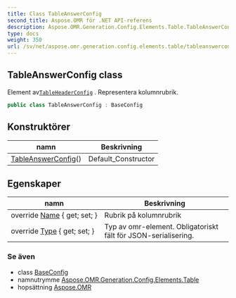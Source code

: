 ```yaml
---
title: Class TableAnswerConfig
second_title: Aspose.OMR för .NET API-referens
description: Aspose.OMR.Generation.Config.Elements.Table.TableAnswerConfig klass. Element avTableHeaderConfig . Representera kolumnrubrik.
type: docs
weight: 350
url: /sv/net/aspose.omr.generation.config.elements.table/tableanswerconfig/
---
```

## TableAnswerConfig class

Element av[`TableHeaderConfig`](../tableheaderconfig/) . Representera kolumnrubrik.

```csharp
public class TableAnswerConfig : BaseConfig
```

## Konstruktörer

| namn | Beskrivning |
| --- | --- |
| [TableAnswerConfig](tableanswerconfig/)() | Default_Constructor |

## Egenskaper

| namn | Beskrivning |
| --- | --- |
| override [Name](../../aspose.omr.generation.config.elements.table/tableanswerconfig/name/) { get; set; } | Rubrik på kolumnrubrik |
| override [Type](../../aspose.omr.generation.config.elements.table/tableanswerconfig/type/) { get; set; } | Typ av omr-element. Obligatoriskt fält för JSON-serialisering. |

### Se även

* class [BaseConfig](../../aspose.omr.generation.config/baseconfig/)
* namnutrymme [Aspose.OMR.Generation.Config.Elements.Table](../../aspose.omr.generation.config.elements.table/)
* hopsättning [Aspose.OMR](../../)


